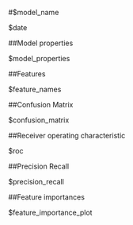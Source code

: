#$model_name

$date

##Model properties

$model_properties

##Features

$feature_names


##Confusion Matrix

$confusion_matrix

##Receiver operating characteristic

$roc

##Precision Recall

$precision_recall

##Feature importances

$feature_importance_plot
